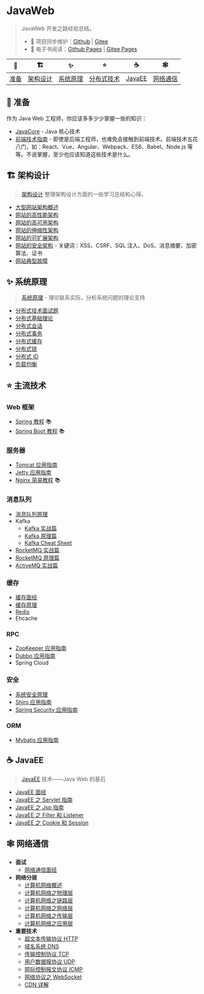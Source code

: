 # JavaWeb

> JavaWeb 开发之路经验总结。
>
> - :repeat: 项目同步维护：[Github](https://github.com/dunwu/javaweb/) | [Gitee](https://gitee.com/turnon/javaweb/)
> - :book: 电子书阅读：[Github Pages](https://dunwu.github.io/javaweb/) | [Gitee Pages](http://turnon.gitee.io/javaweb/)

|        🔰         |            🏗            |            ✨            |             ⭐️             |          ☕          |            🕸            |
| :---------------: | :---------------------: | :----------------------: | :-------------------------: | :------------------: | :---------------------: |
| [准备](#🔰️-准备) | [架构设计](#🏗-架构设计) | [系统原理](#✨-系统原理) | [分布式技术](#⭐️-主流技术) | [JavaEE](#☕-javaee) | [网络通信](#🕸-网络通信) |

## 🔰️ 准备

作为 Java Web 工程师，你应该多多少少掌握一些的知识：

- [JavaCore](https://dunwu.github.io/javacore/) - Java 核心技术
- [前端技术指南](https://github.com/dunwu/frontend-tutorial) - 即使是后端工程师，也难免会接触到前端技术。前端技术五花八门，如：React、Vue、Angular、Webpack、ES6、Babel、Node.js 等等。不说掌握，至少也应该知道这些技术是什么。

## 🏗 架构设计

> [架构设计](architecture) 整理架构设计方面的一些学习总结和心得。

- [大型网站架构概述](architecture/大型网站架构概述.md)
- [网站的高性能架构](architecture/网站的高性能架构.md)
- [网站的高可用架构](architecture/网站的高可用架构.md)
- [网站的伸缩性架构](architecture/网站的伸缩性架构.md)
- [网站的可扩展架构](architecture/网站的可扩展架构.md)
- [网站的安全架构](architecture/网站的安全架构.md) - 关键词：XSS、CSRF、SQL 注入、DoS、消息摘要、加密算法、证书
- [网站典型故障](architecture/网站典型故障.md)

## ✨ 系统原理

> [系统原理](theory) - 理论联系实际，分析系统问题的理论支持

- [分布式技术面试题](theory/distributed-interview.md)
- [分布式基础理论](theory/distributed-base.md)
- [分布式会话](theory/distributed-session.md)
- [分布式事务](theory/distributed-transaction.md)
- [分布式缓存](theory/distributed-cache.md)
- [分布式锁](theory/distributed-lock.md)
- [分布式 ID](theory/distributed-id.md)
- [负载均衡](theory/load-balance.md)

## ⭐️ 主流技术

### Web 框架

- [Spring 教程](https://dunwu.github.io/spring-tutorial/) 📚
- [Spring Boot 教程](https://dunwu.github.io/spring-boot-tutorial/) 📚

### 服务器

- [Tomcat 应用指南](technology/server/tomcat.md)
- [Jetty 应用指南](technology/server/jetty.md)
- [Nginx 简易教程](https://github.com/dunwu/nginx-tutorial) 📚

### 消息队列

- [消息队列原理](technology/mq/mq-theory.md)
- Kafka
  - [Kafka 实战篇](technology/mq/kafka/kafka-basics.md)
  - [Kafka 原理篇](technology/mq/kafka/kafka-advanced.md)
  - [Kafka Cheat Sheet](technology/mq/kafka/kafka-cheat-sheet.md)
- [RocketMQ 实战篇](technology/mq/rocketmq-basics.md)
- [RocketMQ 原理篇](technology/mq/rocketmq-basics.md)
- [ActiveMQ 实战篇](technology/mq/ActiveMQ.md)

### 缓存

- [缓存面经](technology/cache/cache-interview.md)
- [缓存原理](technology/cache/cache-theory.md)
- [Redis](https://github.com/dunwu/db-tutorial/tree/master/docs/nosql/redis)
- Ehcache

### RPC

- [ZooKeeper 应用指南](technology/rpc/zookeeper.md)
- [Dubbo 应用指南](technology/rpc/dubbo.md)
- Spring Cloud

### 安全

- [系统安全原理](technology/security/security-theory.md)
- [Shiro 应用指南](technology/security/shiro.md)
- [Spring Security 应用指南](technology/security/spring-security.md)

### ORM

- [Mybatis 应用指南](technology/orm/mybatis.md)

## ☕ JavaEE

> [JavaEE](javaee) 技术——Java Web 的基石

- [JavaEE 面经](javaee/javaee-interview.md)
- [JavaEE 之 Servlet 指南](javaee/javaee-servlet.md)
- [JavaEE 之 Jsp 指南](javaee/javaee-jsp.md)
- [JavaEE 之 Filter 和 Listener](javaee/javaee-filter-listener.md)
- [JavaEE 之 Cookie 和 Session](javaee/javaee-cookie-sesion.md)

## 🕸 网络通信

- **面试**
  - [网络通信面经](network/network-interview.md)
- **网络分层**
  - [计算机网络概述](network/network-guide.md)
  - [计算机网络之物理层](network/network-physical.md)
  - [计算机网络之链路层](network/network-data-link.md)
  - [计算机网络之网络层](network/network-network.md)
  - [计算机网络之传输层](network/network-transport.md)
  - [计算机网络之应用层](network/network-application.md)
- **重要技术**
  - [超文本传输协议 HTTP](network/http.md)
  - [域名系统 DNS](network/dns.md)
  - [传输控制协议 TCP](network/tcp.md)
  - [用户数据报协议 UDP](network/udp.md)
  - [网际控制报文协议 ICMP](network/icmp.md)
  - [网络协议之 WebSocket](network/websocket.md)
  - [CDN 详解](network/cdn.md)
